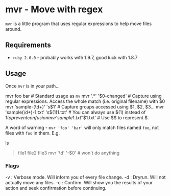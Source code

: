 # mvr - Move with regex

`mvr` is a little program that uses regular expressions to help move files around.

## Requirements

* `ruby 2.0.0` - probably works with 1.9.7, good luck with 1.8.7

## Usage

Once `mvr` is in your path...

  mvr foo bar                           # Standard usage as `mv`
  mvr '.*' '$0-changed'                 # Capture using regular expressions. Access the whole match (i.e. original filename) with $0
  mvr 'sample-(\d+)' 's$1'              # Capture groups accessed using $1, $2, $3...
  mvr 'sample(\d+)-1.txt' 's$(1)1.txt'  # You can always use $(1) instead of $1 to prevent confusion
  mvr 'sample1.txt' '$$1.txt'           # Use $$ to represent $.

A word of warning - `mvr 'foo' 'bar'` will only match files named `foo`, not files with `foo` in them. E.g.

  ls
  > file1
  > file2
  > file3
  mvr '\d' '-$0' # won't do anything

### Flags

-v
: Verbose mode. Will inform you of every file change.
-d
: Dryrun. Will not actually move any files.
-c
: Confirm. Will show you the results of your action and seek confirmation before continuing.